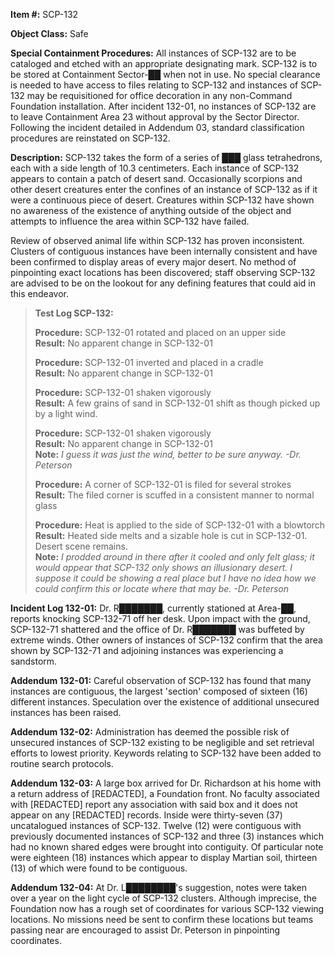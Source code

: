 **Item #:** SCP-132

**Object Class:** Safe

**Special Containment Procedures:** All instances of SCP-132 are to be cataloged and etched with an appropriate designating mark. SCP-132 is to be stored at Containment Sector-██ when not in use. No special clearance is needed to have access to files relating to SCP-132 and instances of SCP-132 may be requisitioned for office decoration in any non-Command Foundation installation. After incident 132-01, no instances of SCP-132 are to leave Containment Area 23 without approval by the Sector Director. Following the incident detailed in Addendum 03, standard classification procedures are reinstated on SCP-132.

**Description:** SCP-132 takes the form of a series of ███ glass tetrahedrons, each with a side length of 10.3 centimeters. Each instance of SCP-132 appears to contain a patch of desert sand. Occasionally scorpions and other desert creatures enter the confines of an instance of SCP-132 as if it were a continuous piece of desert. Creatures within SCP-132 have shown no awareness of the existence of anything outside of the object and attempts to influence the area within SCP-132 have failed.

Review of observed animal life within SCP-132 has proven inconsistent. Clusters of contiguous instances have been internally consistent and have been confirmed to display areas of every major desert. No method of pinpointing exact locations has been discovered; staff observing SCP-132 are advised to be on the lookout for any defining features that could aid in this endeavor.

> **Test Log SCP-132:**
> 
> **Procedure:** SCP-132-01 rotated and placed on an upper side  
> **Result:** No apparent change in SCP-132-01
> 
> **Procedure:** SCP-132-01 inverted and placed in a cradle  
> **Result:** No apparent change in SCP-132-01
> 
> **Procedure:** SCP-132-01 shaken vigorously  
> **Result:** A few grains of sand in SCP-132-01 shift as though picked up by a light wind.
> 
> **Procedure:** SCP-132-01 shaken vigorously  
> **Result:** No apparent change in SCP-132-01  
> **Note:** _I guess it was just the wind, better to be sure anyway. -Dr. Peterson_
> 
> **Procedure:** A corner of SCP-132-01 is filed for several strokes  
> **Result:** The filed corner is scuffed in a consistent manner to normal glass
> 
> **Procedure:** Heat is applied to the side of SCP-132-01 with a blowtorch  
> **Result:** Heated side melts and a sizable hole is cut in SCP-132-01. Desert scene remains.  
> **Note:** _I prodded around in there after it cooled and only felt glass; it would appear that SCP-132 only shows an illusionary desert. I suppose it could be showing a real place but I have no idea how we could confirm this or locate where that may be. -Dr. Peterson_

**Incident Log 132-01:** Dr. R███████, currently stationed at Area-██, reports knocking SCP-132-71 off her desk. Upon impact with the ground, SCP-132-71 shattered and the office of Dr. R███████ was buffeted by extreme winds. Other owners of instances of SCP-132 confirm that the area shown by SCP-132-71 and adjoining instances was experiencing a sandstorm.

**Addendum 132-01:** Careful observation of SCP-132 has found that many instances are contiguous, the largest 'section' composed of sixteen (16) different instances. Speculation over the existence of additional unsecured instances has been raised.

**Addendum 132-02:** Administration has deemed the possible risk of unsecured instances of SCP-132 existing to be negligible and set retrieval efforts to lowest priority. Keywords relating to SCP-132 have been added to routine search protocols.

**Addendum 132-03:** A large box arrived for Dr. Richardson at his home with a return address of \[REDACTED\], a Foundation front. No faculty associated with \[REDACTED\] report any association with said box and it does not appear on any \[REDACTED\] records. Inside were thirty-seven (37) uncatalogued instances of SCP-132. Twelve (12) were contiguous with previously documented instances of SCP-132 and three (3) instances which had no known shared edges were brought into contiguity. Of particular note were eighteen (18) instances which appear to display Martian soil, thirteen (13) of which were found to be contiguous.

**Addendum 132-04:** At Dr. L████████'s suggestion, notes were taken over a year on the light cycle of SCP-132 clusters. Although imprecise, the Foundation now has a rough set of coordinates for various SCP-132 viewing locations. No missions need be sent to confirm these locations but teams passing near are encouraged to assist Dr. Peterson in pinpointing coordinates.